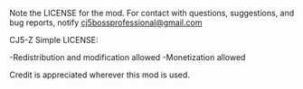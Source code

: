 Note the LICENSE for the mod. 
For contact with questions, suggestions, and bug reports, notify cj5bossprofessional@gmail.com

CJ5-Z Simple LICENSE:

-Redistribution and modification allowed
-Monetization allowed

Credit is appreciated wherever this mod is used.
